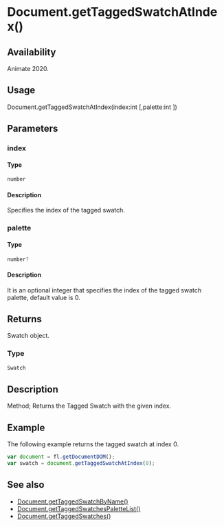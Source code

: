 # Document.getTaggedSwatchAtIndex()

## Availability

Animate 2020.

## Usage

Document.getTaggedSwatchAtIndex(index:int [,palette:int ])

## Parameters

### **index**

#### Type

```typescript
number
```

#### Description

Specifies the index of the tagged swatch.

### **palette**

#### Type

```typescript
number?
```

#### Description

It is an optional integer that specifies the index of the tagged swatch palette, default value is 0.

## Returns

Swatch object.

### Type

```typescript
Swatch
```

## Description

Method; Returns the Tagged Swatch with the given index.

## Example

The following example returns the tagged swatch at index 0.

```javascript
var document = fl.getDocumentDOM();
var swatch = document.getTaggedSwatchAtIndex(0);
```

## See also

- [Document.getTaggedSwatchByName()](../Document_object/Document6062.md)
- [Document.getTaggedSwatchesPaletteList()](../Document_object/Document6063.md)
- [Document.getTaggedSwatches()](../Document_object/Document6064.md)
